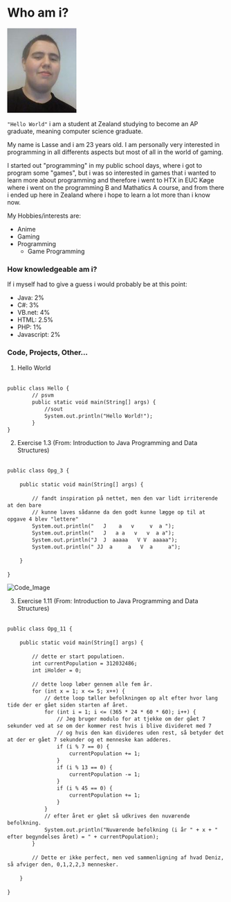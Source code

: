 # Who am i?
![Me](/Images/PersonligBillede.JPG)

```"Hello World"``` i am a student at Zealand studying to become an AP graduate, meaning computer science graduate.

My name is Lasse and i am 23 years old.
I am personally very interested in programming in all differents aspects but most of all in the world of gaming.

I started out "programming" in my public school days, where i got to program some "games", but i was so interested in games that i wanted to learn more about programming and therefore i went to HTX in EUC Køge where i went on the programming B and Mathatics A course, and from there i ended up here in Zealand where i hope to learn a lot more than i know now.

My Hobbies/interests are:
* Anime
* Gaming
* Programming
  * Game Programming


### How knowledgeable am i?
If i myself had to give a guess i would probably be at this point:

* Java: 2%
* C#: 3%
* VB.net: 4%
* HTML: 2.5%
* PHP: 1%
* Javascript: 2%

### Code, Projects, Other...
1. Hello World
```

public class Hello {
        // psvm
        public static void main(String[] args) {
            //sout
            System.out.println("Hello World!");
        }
}

```

2. Exercise 1.3 (From: Introduction to Java Programming and Data Structures)
```

public class Opg_3 {

    public static void main(String[] args) {

        // fandt inspiration på nettet, men den var lidt irriterende at den bare
        // kunne laves sådanne da den godt kunne lægge op til at opgave 4 blev "lettere"
        System.out.println("   J    a   v     v  a ");
        System.out.println("   J   a a   v   v  a a");
        System.out.println("J  J  aaaaa   V V  aaaaa");
        System.out.println(" JJ  a     a   V  a     a");

    }

}

```
![Code_Image](/Images/JavaCode.JPG)

3. Exercise 1.11 (From: Introduction to Java Programming and Data Structures)
```

public class Opg_11 {

    public static void main(String[] args) {

        // dette er start populatioen.
        int currentPopulation = 312032486;
        int iHolder = 0;

        // dette loop løber gennem alle fem år.
        for (int x = 1; x <= 5; x++) {
            // dette loop tæller befolkningen op alt efter hvor lang tide der er gået siden starten af året.
            for (int i = 1; i <= (365 * 24 * 60 * 60); i++) {
                // Jeg bruger modulo for at tjekke om der gået 7 sekunder ved at se om der kommer rest hvis i blive divideret med 7
                // og hvis den kan divideres uden rest, så betyder det at der er gået 7 sekunder og et menneske kan adderes.
                if (i % 7 == 0) {
                    currentPopulation += 1;
                }
                if (i % 13 == 0) {
                    currentPopulation -= 1;
                }
                if (i % 45 == 0) {
                    currentPopulation += 1;
                }
            }
            // efter året er gået så udkrives den nuværende befolkning.
            System.out.println("Nuværende befolkning (i år " + x + " efter begyndelses året) = " + currentPopulation);
        }

        // Dette er ikke perfect, men ved sammenligning af hvad Deniz, så afviger den, 0,1,2,2,3 mennesker.

    }

}

```
